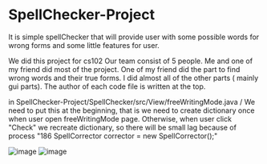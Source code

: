 # SpellChecker-Project
It is simple spellChecker that will provide user with some possible words for wrong forms and some little features for user.


We did this project for cs102
Our team consist of 5 people. Me and one of my friend did most of the project. One of my friend did the part to find wrong words and their true forms. I did almost all of the other parts ( mainly gui parts).
The author of each code file is written at the top.

in SpellChecker-Project/SpellChecker/src/View/freeWritingMode.java / 
We need to put this at the beginning, that is we need to create dictionary once when user open freeWritingMode page. Otherwise, when user click "Check" we recreate dictionary,
so there will be small lag because of process
"186			SpellCorrector corrector = new SpellCorrector();"


![image](https://user-images.githubusercontent.com/73609846/154993447-66ec9e6d-abcc-4f7e-9560-ec86a7b6d7ce.png)
![image](https://user-images.githubusercontent.com/73609846/154993777-e9e55e45-726e-40a8-ac3f-e91b51ccdff1.png)

